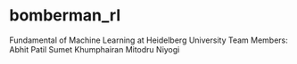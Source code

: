 # bomberman_rl
Fundamental of Machine Learning at Heidelberg University
Team Members:
Abhit Patil
Sumet Khumphairan
Mitodru Niyogi
